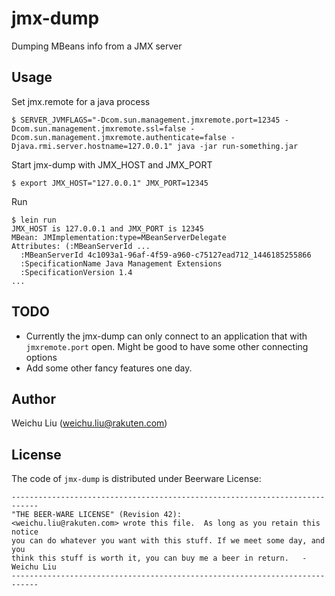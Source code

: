 # jmx-dump
Dumping MBeans info from a JMX server

## Usage
Set jmx.remote for a java process

    $ SERVER_JVMFLAGS="-Dcom.sun.management.jmxremote.port=12345 -Dcom.sun.management.jmxremote.ssl=false -Dcom.sun.management.jmxremote.authenticate=false -Djava.rmi.server.hostname=127.0.0.1" java -jar run-something.jar

Start jmx-dump with JMX_HOST and JMX_PORT

    $ export JMX_HOST="127.0.0.1" JMX_PORT=12345

Run

    $ lein run
    JMX_HOST is 127.0.0.1 and JMX_PORT is 12345
    MBean: JMImplementation:type=MBeanServerDelegate
    Attributes: (:MBeanServerId ...
      :MBeanServerId 4c1093a1-96af-4f59-a960-c75127ead712_1446185255866
      :SpecificationName Java Management Extensions
      :SpecificationVersion 1.4
    ...

## TODO
- Currently the jmx-dump can only connect to an application that with `jmxremote.port` open.
  Might be good to have some other connecting options
- Add some other fancy features one day.


## Author
Weichu Liu (weichu.liu@rakuten.com)

## License
The code of `jmx-dump` is distributed under Beerware License:
```
----------------------------------------------------------------------------
"THE BEER-WARE LICENSE" (Revision 42):
<weichu.liu@rakuten.com> wrote this file.  As long as you retain this notice
you can do whatever you want with this stuff. If we meet some day, and you
think this stuff is worth it, you can buy me a beer in return.   -Weichu Liu
----------------------------------------------------------------------------
```
